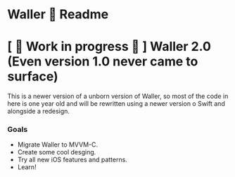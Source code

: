 # Waller  Readme
# \[ 🚧 Work in progress 🚧 \] Waller 2.0 (Even version 1.0 never came to surface)

This is a newer version of a unborn version of Waller, so most of the code in here is one year old and will be rewritten using a newer version o Swift and alongside a redesign.

### Goals
* Migrate Waller to MVVM-C.
* Create some cool desging.
* Try all new iOS features and patterns.
* Learn!

